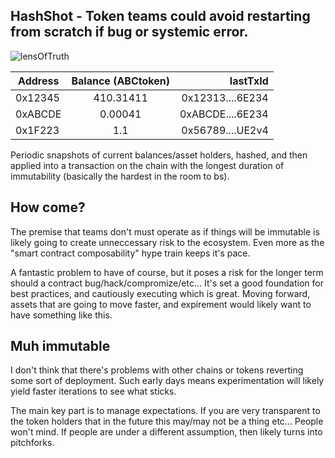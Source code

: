 ## HashShot - Token teams could avoid restarting from scratch if bug or systemic error. 

![lensOfTruth](http://www.i2symbol.com/pictures/emojis/f/2/0/4/f2042fedcbc0cdaee2967c4449b62845_256.png)

| Address        | Balance (ABCtoken)       | lastTxId  | 
| ------------- |:-------------:| -----:|
| 0x12345       | 410.31411    | 0x12313....6E234 |
| 0xABCDE      | 0.00041      | 0xABCDE....6E234 |
| 0x1F223 | 1.1       | 0x56789....UE2v4 |

Periodic snapshots of current balances/asset holders, hashed, and then applied into a transaction on the chain with the longest duration of immutability (basically the hardest in the room to bs).

## How come?

The premise that teams don't must operate as if things will be immutable is likely going to create unneccessary risk to the ecosystem. Even more as the "smart contract composability" hype train keeps it's pace.

A fantastic problem to have of course, but it poses a risk for the longer term should a contract bug/hack/compromize/etc... It's set a good foundation for best practices, and cautiously executing which is great. Moving forward, assets that are going to move faster, and expirement would likely want to have something like this.

## Muh immutable

I don't think that there's problems with other chains or tokens reverting some sort of deployment. Such early days means experimentation will likely yield faster iterations to see what sticks.

The main key part is to manage expectations. If you are very transparent to the token holders that in the future this may/may not be a thing etc... People won't mind. If people are under a different assumption, then likely turns into pitchforks.
